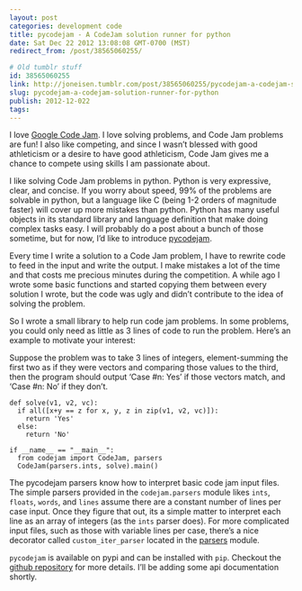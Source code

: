 ```yaml
---
layout: post
categories: development code
title: pycodejam - A CodeJam solution runner for python
date: Sat Dec 22 2012 13:08:08 GMT-0700 (MST)
redirect_from: /post/38565060255/

# Old tumblr stuff
id: 38565060255
link: http://joneisen.tumblr.com/post/38565060255/pycodejam-a-codejam-solution-runner-for-python
slug: pycodejam-a-codejam-solution-runner-for-python
publish: 2012-12-022
tags:
---
```



I love [Google Code Jam](http://code.google.com/codejam). I love solving problems, and Code Jam problems are fun! I also like competing, and since I wasn’t blessed with good athleticism or a desire to have good athleticism, Code Jam gives me a chance to compete using skills I am passionate about.

I like solving Code Jam problems in python. Python is very expressive, clear, and concise. If you worry about speed, 99% of the problems are solvable in python, but a language like C (being 1-2 orders of magnitude faster) will cover up more mistakes than python. Python has many useful objects in its standard library and language definition that make doing complex tasks easy. I will probably do a post about a bunch of those sometime, but for now, I’d like to introduce [pycodejam](https://github.com/yanatan16/pycodejam).

Every time I write a solution to a Code Jam problem, I have to rewrite code to feed in the input and write the output. I make mistakes a lot of the time and that costs me precious minutes during the competition. A while ago I wrote some basic functions and started copying them between every solution I wrote, but the code was ugly and didn’t contribute to the idea of solving the problem.

So I wrote a small library to help run code jam problems. In some problems, you could only need as little as 3 lines of code to run the problem. Here’s an example to motivate your interest:

Suppose the problem was to take 3 lines of integers, element-summing the first two as if they were vectors and comparing those values to the third, then the program should output ‘Case \#n: Yes’ if those vectors match, and ‘Case \#n: No’ if they don’t.

    def solve(v1, v2, vc):
      if all([x+y == z for x, y, z in zip(v1, v2, vc)]):
        return 'Yes'
      else:
        return 'No'

    if __name__ == "__main__":
      from codejam import CodeJam, parsers
      CodeJam(parsers.ints, solve).main()

The pycodejam parsers know how to interpret basic code jam input files. The simple parsers provided in the `codejam.parsers` module likes `ints`, `floats`, `words`, and `lines` assume there are a constant number of lines per case input. Once they figure that out, its a simple matter to interpret each line as an array of integers (as the `ints` parser does). For more complicated input files, such as those with variable lines per case, there’s a nice decorator called `custom_iter_parser` located in the [parsers](https://github.com/yanatan16/pycodejam/blob/master/codejam/parsers.py) module.

`pycodejam` is available on pypi and can be installed with `pip`. Checkout the [github repository](https://github.com/yanatan16/pycodejam) for more details. I’ll be adding some api documentation shortly.

